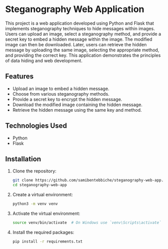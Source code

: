 # Steganography Web Application

This project is a web application developed using Python and Flask that implements steganography techniques to hide messages within images.
Users can upload an image, select a steganography method, and provide a secret key to embed a hidden message within the image. The modified image can then be downloaded.
Later, users can retrieve the hidden message by uploading the same image, selecting the appropriate method, and providing the correct key.
This application demonstrates the principles of data hiding and web development.

## Features

- Upload an image to embed a hidden message.
- Choose from various steganography methods.
- Provide a secret key to encrypt the hidden message.
- Download the modified image containing the hidden message.
- Retrieve the hidden message using the same key and method.

## Technologies Used

- Python
- Flask

## Installation

1. Clone the repository:
    ```bash
    git clone https://github.com/samibentebbiche/steganography-web-app.git
    cd steganography-web-app
    ```

2. Create a virtual environment:
    ```bash
    python3 -m venv venv
    ```

3. Activate the virtual environment:
    ```bash
    source venv/bin/activate  # On Windows use `venv\Scripts\activate`
    ```

4. Install the required packages:
    ```bash
    pip install -r requirements.txt
    ```
